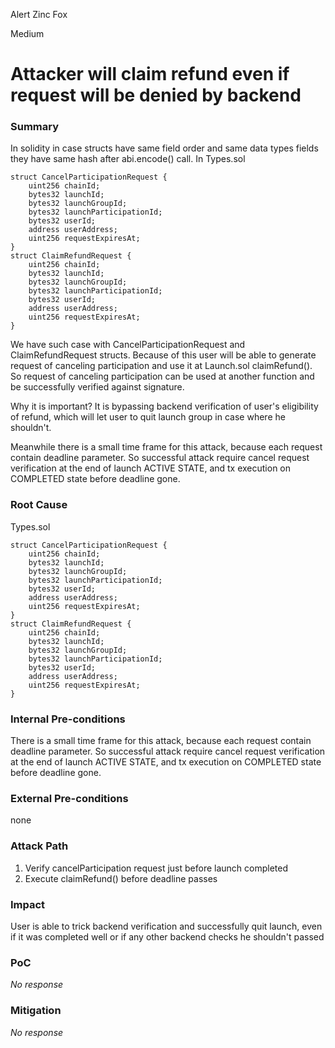 Alert Zinc Fox

Medium

# Attacker will claim refund even if request will be denied by backend

### Summary

In solidity in case structs have same field order and same data types fields they have same hash after abi.encode() call.
In Types.sol
```solidity
struct CancelParticipationRequest {
    uint256 chainId;
    bytes32 launchId;
    bytes32 launchGroupId;
    bytes32 launchParticipationId;
    bytes32 userId;
    address userAddress;
    uint256 requestExpiresAt;
}
struct ClaimRefundRequest {
    uint256 chainId;
    bytes32 launchId;
    bytes32 launchGroupId;
    bytes32 launchParticipationId;
    bytes32 userId;
    address userAddress;
    uint256 requestExpiresAt;
}
```
We have such case with CancelParticipationRequest and ClaimRefundRequest structs.
Because of this user will be able to generate request of canceling participation and use it at Launch.sol claimRefund(). So request of canceling participation can be used at another function and be successfully verified against signature. 

Why it is important? 
It is bypassing backend verification of user's eligibility of refund, which will let user to quit launch group in case where he shouldn't. 

Meanwhile there is a small time frame for this attack, because each request contain deadline parameter. So successful attack require cancel request verification at the end of launch ACTIVE STATE, and tx execution on COMPLETED state before deadline gone.

### Root Cause

Types.sol 

```solidity
struct CancelParticipationRequest {
    uint256 chainId;
    bytes32 launchId;
    bytes32 launchGroupId;
    bytes32 launchParticipationId;
    bytes32 userId;
    address userAddress;
    uint256 requestExpiresAt;
}
struct ClaimRefundRequest {
    uint256 chainId;
    bytes32 launchId;
    bytes32 launchGroupId;
    bytes32 launchParticipationId;
    bytes32 userId;
    address userAddress;
    uint256 requestExpiresAt;
}
```


### Internal Pre-conditions

There is a small time frame for this attack, because each request contain deadline parameter. So successful attack require cancel request verification at the end of launch ACTIVE STATE, and tx execution on COMPLETED state before deadline gone.

### External Pre-conditions

none

### Attack Path

1) Verify cancelParticipation request just before launch completed
2) Execute claimRefund() before deadline passes 

### Impact

User is able to trick backend verification and successfully quit launch, even if it was completed well or if any other backend checks he shouldn't passed  

### PoC

_No response_

### Mitigation

_No response_